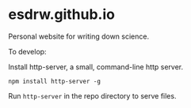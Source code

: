 # esdrw.github.io
Personal website for writing down science.

To develop:

Install http-server, a small, command-line http server.
```
npm install http-server -g
```
Run `http-server` in the repo directory to serve files.
